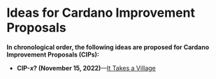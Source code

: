 # Ideas for Cardano Improvement Proposals

**In chronological order, the following ideas are proposed for Cardano Improvement Proposals (CIPs):**

- **CIP-_x_? (November 15, 2022)**—[It Takes a Village](./CIP-x/README.md)
